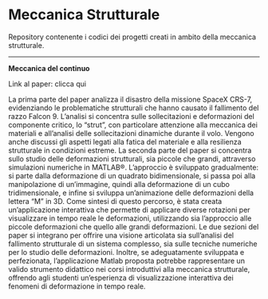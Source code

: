 # Meccanica Strutturale
Repository contenente i codici dei progetti creati in ambito della meccanica strutturale.

----

<b>Meccanica del continuo</b> 

Link al paper: clicca qui


La prima parte del paper analizza il disastro della missione SpaceX CRS-7, evidenziando le problematiche strutturali che hanno causato il fallimento del razzo Falcon 9. L’analisi si concentra sulle sollecitazioni e deformazioni del componente critico, lo “strut”, con particolare attenzione alla meccanica dei materiali e all’analisi delle sollecitazioni dinamiche durante il volo. Vengono anche discussi gli aspetti legati alla fatica del materiale e alla resilienza strutturale in condizioni estreme. La seconda parte del paper si concentra sullo studio delle deformazioni strutturali, sia piccole che grandi, attraverso simulazioni numeriche in MATLAB®. L’approccio è sviluppato gradualmente: si parte dalla deformazione di un quadrato bidimensionale, si passa poi alla manipolazione di un’immagine, quindi alla deformazione di un cubo tridimensionale, e infine si sviluppa un’animazione delle deformazioni della lettera “M” in 3D. Come sintesi di questo percorso, è stata creata un’applicazione interattiva che permette di applicare diverse rotazioni per visualizzare in tempo reale le deformazioni, utilizzando sia l’approccio alle piccole deformazioni che quello alle grandi deformazioni. Le due sezioni del paper si integrano per offrire una visione articolata sia sull’analisi del fallimento strutturale di un sistema complesso, sia sulle tecniche numeriche per lo studio delle deformazioni. Inoltre, se adeguatamente sviluppata e perfezionata, l’applicazione Matlab proposta potrebbe rappresentare un valido strumento didattico nei corsi introduttivi alla meccanica strutturale, offrendo agli studenti un’esperienza di visualizzazione interattiva dei fenomeni di deformazione in tempo reale.
